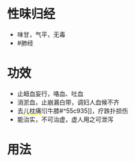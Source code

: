 # 性味归经
- 味甘，气平，无毒
-  #肺经 
# 功效
- 止衄血妄行，咯血、吐血
- 消淤血，止崩漏白带，调妇人血候不齐
- 去<span style="border-bottom:2px dashed yellow;">儿枕痛</span>![[牛膝#^55c935]]，疗跌扑损伤
- 能治实，不可治虚，虚人用之可泄泻
# 用法